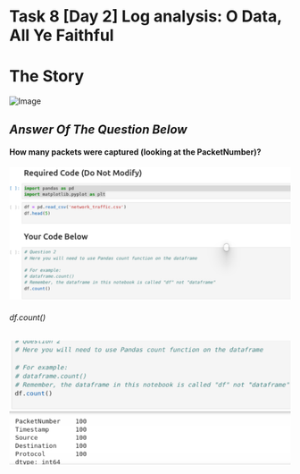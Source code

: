 # Task 8 [Day 2] Log analysis: O Data, All Ye Faithful
# The Story
![Image](https://tryhackme-images.s3.amazonaws.com/user-uploads/5de96d9ca744773ea7ef8c00/room-content/157a546b4478b174643dabf30604e114.svg)

## *Answer Of The Question Below*

#### How many packets were captured (looking at the PacketNumber)?
![Image](1.png)
###### df.count()
![Image](1(2).png)

